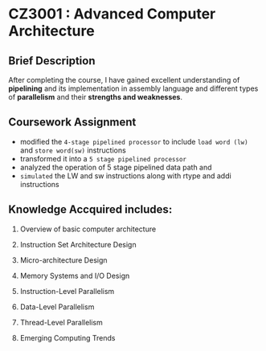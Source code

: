 # CZ3001 : Advanced Computer Architecture

## Brief Description
After completing the course, I have gained excellent understanding of **pipelining** and its implementation in assembly language and different types of **parallelism** and their **strengths and weaknesses**.

## Coursework Assignment
- modified the ``4-stage pipelined processor`` to include ``load word (lw)`` and ``store word(sw)`` instructions
- transformed it into a ``5 stage pipelined processor``
- analyzed the operation of 5 stage pipelined data path and 
- ``simulated`` the LW and sw instructions along with rtype and addi instructions 

## Knowledge Accquired includes: 

1.	Overview of basic computer architecture

2.	Instruction Set Architecture Design

3.	Micro-architecture Design

4.	Memory Systems and I/O Design

5.	Instruction-Level Parallelism

6.	Data-Level Parallelism

7.	Thread-Level Parallelism

8.	Emerging Computing Trends


